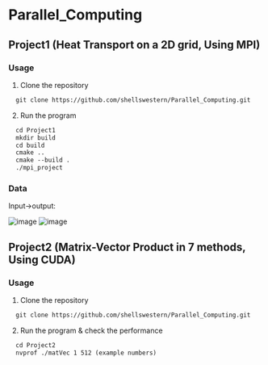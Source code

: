 # Parallel_Computing
## Project1 (Heat Transport on a 2D grid, Using MPI)
### Usage
1. Clone the repository
```markdown
  git clone https://github.com/shellswestern/Parallel_Computing.git
```
2. Run the program 
```markdown
  cd Project1
  mkdir build
  cd build
  cmake ..
  cmake --build .
  ./mpi_project
```
### Data
Input->output:

![image](https://github.com/shellswestern/Parallel_Computing/blob/master/Project1/image.png)
![image](https://github.com/shellswestern/Parallel_Computing/blob/master/Project1/result.png)


## Project2 (Matrix-Vector Product in 7 methods, Using CUDA)
### Usage
1. Clone the repository
```markdown
  git clone https://github.com/shellswestern/Parallel_Computing.git
```
2. Run the program & check the performance
```markdown
  cd Project2
  nvprof ./matVec 1 512 (example numbers)
```
